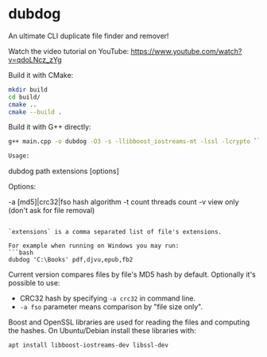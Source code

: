 # dubdog
An ultimate CLI duplicate file finder and remover!

Watch the video tutorial on YouTube:
https://www.youtube.com/watch?v=qdoLNcz_zYg

Build it with CMake:
```bash
mkdir build
cd build/
cmake ..
cmake --build .
```

Build it with G++ directly:
```bash
g++ main.cpp -o dubdog -O3 -s -llibboost_iostreams-mt -lssl -lcrypto ```

Usage:
```
dubdog path extensions [options]

Options:

-a [md5]|crc32|fso    hash algorithm
-t count              threads count
-v                    view only (don't ask for file removal)
```

`extensions` is a comma separated list of file's extensions.

For example when running on Windows you may run:
```bash
dubdog 'C:\Books' pdf,djvu,epub,fb2
```

Current version compares files by file's MD5 hash by default. Optionally it's possible to use:
- CRC32 hash by specifying `-a crc32` in command line.
- `-a fso` parameter means comparison by "file size only".

Boost and OpenSSL libraries are used for reading the files and computing the hashes.
On Ubuntu/Debian install these libraries with:
```bash
apt install libboost-iostreams-dev libssl-dev
```